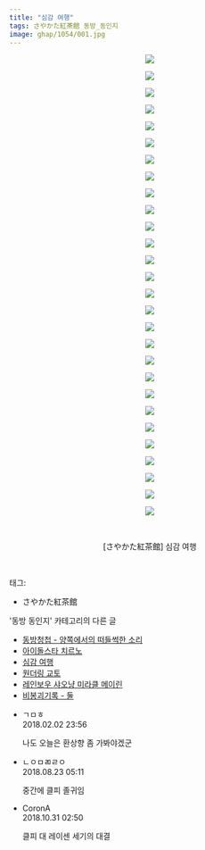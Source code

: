 ```yaml
---
title: "심감 여행"
tags: さやかた紅茶館 동방_동인지
image: ghap/1054/001.jpg
---
```

<div class="article">
<p style="text-align: center; clear: none; float: none;"><img src="{{ site.nasurl }}/ghap/1054/001.jpg"/></p>
<p style="text-align: center; clear: none; float: none;"><img src="{{ site.nasurl }}/ghap/1054/002.jpg"/></p>
<p style="text-align: center; clear: none; float: none;"><img src="{{ site.nasurl }}/ghap/1054/003.jpg"/></p>
<p style="text-align: center; clear: none; float: none;"><img src="{{ site.nasurl }}/ghap/1054/004.jpg"/></p>
<p style="text-align: center; clear: none; float: none;"><img src="{{ site.nasurl }}/ghap/1054/005.jpg"/></p>
<p style="text-align: center; clear: none; float: none;"><img src="{{ site.nasurl }}/ghap/1054/006.jpg"/></p>
<p style="text-align: center; clear: none; float: none;"><img src="{{ site.nasurl }}/ghap/1054/007.jpg"/></p>
<p style="text-align: center; clear: none; float: none;"><img src="{{ site.nasurl }}/ghap/1054/008.jpg"/></p>
<p style="text-align: center; clear: none; float: none;"><img src="{{ site.nasurl }}/ghap/1054/009.jpg"/></p>
<p style="text-align: center; clear: none; float: none;"><img src="{{ site.nasurl }}/ghap/1054/010.jpg"/></p>
<p style="text-align: center; clear: none; float: none;"><img src="{{ site.nasurl }}/ghap/1054/011.jpg"/></p>
<p style="text-align: center; clear: none; float: none;"><img src="{{ site.nasurl }}/ghap/1054/012.jpg"/></p>
<p style="text-align: center; clear: none; float: none;"><img src="{{ site.nasurl }}/ghap/1054/013.jpg"/></p>
<p style="text-align: center; clear: none; float: none;"><img src="{{ site.nasurl }}/ghap/1054/014.jpg"/></p>
<p style="text-align: center; clear: none; float: none;"><img src="{{ site.nasurl }}/ghap/1054/015.jpg"/></p>
<p style="text-align: center; clear: none; float: none;"><img src="{{ site.nasurl }}/ghap/1054/016.jpg"/></p>
<p style="text-align: center; clear: none; float: none;"><img src="{{ site.nasurl }}/ghap/1054/017.jpg"/></p>
<p style="text-align: center; clear: none; float: none;"><img src="{{ site.nasurl }}/ghap/1054/018.jpg"/></p>
<p style="text-align: center; clear: none; float: none;"><img src="{{ site.nasurl }}/ghap/1054/019.jpg"/></p>
<p style="text-align: center; clear: none; float: none;"><img src="{{ site.nasurl }}/ghap/1054/020.jpg"/></p>
<p style="text-align: center; clear: none; float: none;"><img src="{{ site.nasurl }}/ghap/1054/021.jpg"/></p>
<p style="text-align: center; clear: none; float: none;"><img src="{{ site.nasurl }}/ghap/1054/022.jpg"/></p>
<p style="text-align: center; clear: none; float: none;"><img src="{{ site.nasurl }}/ghap/1054/023.jpg"/></p>
<p style="text-align: center; clear: none; float: none;"><img src="{{ site.nasurl }}/ghap/1054/024.jpg"/></p>
<p style="text-align: center; clear: none; float: none;"><img src="{{ site.nasurl }}/ghap/1054/025.jpg"/></p>
<p style="text-align: center; clear: none; float: none;"><img src="{{ site.nasurl }}/ghap/1054/026.jpg"/></p>
<p style="text-align: center; clear: none; float: none;"><img src="{{ site.nasurl }}/ghap/1054/027.jpg"/></p>
<p style="text-align: center; clear: none; float: none;"><img src="{{ site.nasurl }}/ghap/1054/028.jpg"/></p>
<p style="text-align: center; clear: none; float: none;"><br/></p>
<p style="text-align: center; clear: none; float: none;">[さやかた紅茶館] 심감 여행</p>
<p><br/></p>
</div><div class="tagTrail">
<p>태그: </p>
<ul>
<li>さやかた紅茶館</li>
</ul>
</div><div class="another">
<p>'동방 동인지' 카테고리의 다른 글</p>
<ul>
<li><a href="/2016-07-24-ghap_1057">동방청첩 - 양쪽에서의 떠들썩한 소리</a></li>
<li><a href="/2016-07-24-ghap_1056">아이돌스타 치르노</a></li>
<li><a href="/2016-07-24-ghap_1054">심감 여행</a></li>
<li><a href="/2016-07-24-ghap_1052">원더링 교토</a></li>
<li><a href="/2016-07-24-ghap_1050">레인보우 샤오냥 미라클 메이린</a></li>
<li><a href="/2016-07-24-ghap_1049">비봉괴기록 - 둘</a></li>
</ul>
</div><div class="cb_module cb_fluid">
<div class="cb_wrt cb_profile">
<div class="comment">
<ul>
<li class="cb_thumb_off" id="comment15190553">
<div class="cb_comment_area">
<div class="cb_info_area">
<div class="cb_section">
<span class="cb_nick_name">ㄱㅁㅎ</span>
</div>
<div class="cb_section">
<span class="cb_date">2018.02.02 23:56 </span>
</div>
</div>
<div class="cb_dsc_comment">
<p class="cb_dsc">
											나도 오늘은 환상향 좀 가봐야겠군
										</p>
</div>
</div></li>
<li class="cb_thumb_off" id="comment15315224">
<div class="cb_comment_area">
<div class="cb_info_area">
<div class="cb_section">
<span class="cb_nick_name">ㄴㅇㅁㄻㄹㅇ</span>
</div>
<div class="cb_section">
<span class="cb_date">2018.08.23 05:11 </span>
</div>
</div>
<div class="cb_dsc_comment">
<p class="cb_dsc">
											중간에 클피 졸귀임
										</p>
</div>
</div></li>
<li class="cb_thumb_off" id="comment15365341">
<div class="cb_comment_area">
<div class="cb_info_area">
<div class="cb_section">
<span class="cb_nick_name">CoronA</span>
</div>
<div class="cb_section">
<span class="cb_date">2018.10.31 02:50 </span>
</div>
</div>
<div class="cb_dsc_comment">
<p class="cb_dsc">
											클피 대 레이센 세기의 대결
										</p>
</div>
</div></li>
</ul>
</div>
</div><!-- commentList close -->
</div>
<br/>
<p id="refer"></p>
<br/>
